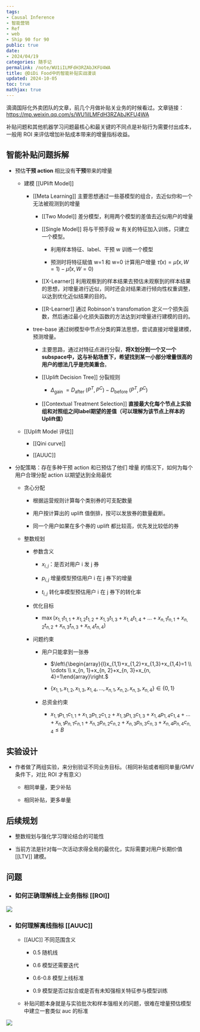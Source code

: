 ```yaml
---
tags:
- Causal Inference
- 智能营销
- Ref
- web
- Ship 90 for 90
public: true
date:
- 2024/04/19
categories: 随手记
permalink: /note/WU1iILMFdH3RZAbJKFU4WA
title: @DiDi Food中的智能补贴实战漫谈
updated: 2024-10-05
toc: true
mathjax: true
---
```


滴滴国际化外卖团队的文章，前几个月做补贴关业务的时候看过。文章链接：https://mp.weixin.qq.com/s/WU1iILMFdH3RZAbJKFU4WA

<!-- more -->

补贴问题和其他机器学习问题最核心和最关键的不同点是补贴行为需要付出成本，一般用 ROI 来评估增加补贴成本带来的增量指标收益。

## 智能补贴问题拆解

  + 预估**干预 action** 相比没有**干预**带来的增量

    + 建模 [[UPlift Model]]

      + [[Meta Learning]] 主要思想通过一些基模型的组合，去近似你和一个无法被观测到的增量

        + [[Two Model]]  差分模型，利用两个模型的差值去近似用户的增量

        + [[Single Model]] 将与干预手段 w 有关的特征加入训练，只建立一个模型。

          + 利用样本特征、label、干预 w 训练一个模型

          + 预测时将特征赋值 w=1 和 w=0 计算用户增量 $\hat{\tau}(x)=\hat{\mu}(x, W=1)-\hat{\mu}(x, W=0)$

        + [[X-Learner]] 利用观察到的样本结果去预估未观察到的样本结果的思想，对增量进行近似，同时还会对结果进行倾向性权重调整，以达到优化近似结果的目的。

        + [[R-Learner]] 通过 Robinson's transfomation 定义一个损失函数，然后通过最小化损失函数的方法达到对增量进行建模的目的。

      + tree-base 通过树模型中节点分类的算法思想，尝试直接对增量建模，预测增量。

        + 主要思路，通过对特征点进行分裂，**将X划分到一个又一个subspace中，这与补贴场景下，希望找到某一小部分增量很高的用户的想法几乎是完美重合**。

        + [[Uplift Decision Tree]] 分裂规则

          + $\Delta_{\text {gain }}=D_{\text {after }}\left(P^T, P^C\right)-D_{\text {before }}\left(P^T, P^C\right)$

        + [[Contextual Treatment Selection]] **直接最大化每个节点上实验组和对照组之间label期望的差值（可以理解为该节点上样本的Uplift值）**

    + [[Uplift Model 评估]]

      + [[Qini curve]]

      + [[AUUC]]

  + 分配策略：存在多种干预 action 和已预估了他们 增量 的情况下，如何为每个用户合理分配 action 以期望达到全局最优

    + 贪心分配

      + 根据运营规则计算每个类别券的可支配数量

      + 用户按计算出的 uplift 值倒排，按可以发放券的数量截断。

      + 同一个用户如果在多个券的 uplift 都比较高，优先发比较低的券

    + 整数规划

      + 参数含义

        + $x_{i,j}$：是否对用户 i 发 j 券

        + $p_{i,j}$ 增量模型预估用户 i 在 j 券下的增量

        + $t_{i,j}$ 转化率模型预估用户 i 在 j 券下的转化率

      + 优化目标

        + $\max \left(x_{1,1} t_{1,1}+x_{1,2} t_{1,2}+x_{1,3} t_{1,3}+x_{1,4} t_{1,4}+\ldots+x_{n, 1} t_{n, 1}+x_{n, 2} t_{n, 2}+x_{n, 3} t_{n, 3}+x_{n, 4} t_{n, 4}\right)$

      + 问题约束

        + 用户只能拿到一张券

          + $\left\{\begin{array}{l}x_{1,1}+x_{1,2}+x_{1,3}+x_{1,4}=1 \\ \cdots \\ x_{n, 1}+x_{n, 2}+x_{n, 3}+x_{n, 4}=1\end{array}\right.$

          + $\left\{x_{1,1}, x_{1,2}, x_{1,3}, x_{1,4}, \ldots, x_{n, 1}, x_{n, 2}, x_{n, 3}, x_{n, 4}\right\} \in\{0,1\}$

        + 总资金约束

          + $x_{1,1} p_{1,1} c_{1,1}+x_{1,2} p_{1,2} c_{1,2}+x_{1,3} p_{1,3} c_{1,3}+x_{1,4} p_{1,4} c_{1,4}+\ldots+x_{n, 1} p_{n, 1} c_{n, 1}+x_{n, 2} p_{n, 2} c_{n, 2}+x_{n, 3} p_{n, 3} c_{n, 3}+x_{n, 4} p_{n, 4} c_{n, 4} \leq B$

## 实验设计

  + 作者做了两组实验，来分别验证不同业务目标。（相同补贴或者相同单量/GMV 条件下，对比 ROI 才有意义）

    + 相同单量，更少补贴

    + 相同补贴，更多单量

## 后续规划

  + 整数规划与强化学习理论结合的可能性

  + 当前方法是针对每一次活动求得全局的最优化，实际需要对用户长期价值 [[LTV]] 建模。

## 问题

  + ### 如何正确理解线上业务指标 [[ROI]]

![](https://media.xiang578.com/202404192114955.png)

  + ### 如何理解离线指标 [[AUUC]]

    + [[AUC]] 不同范围含义

      + 0.5 随机线

      + 0.6 模型还需要迭代

      + 0.6-0.8 模型上线标准

      + 0.9 模型是否过拟合或是否有未知强相关特征参与模型训练

    + 补贴问题本身就是与实验批次和样本强相关的问题，很难在增量预估模型中建立一套类似 auc 的标准

![](https://media.xiang578.com/202404192114116.png)
